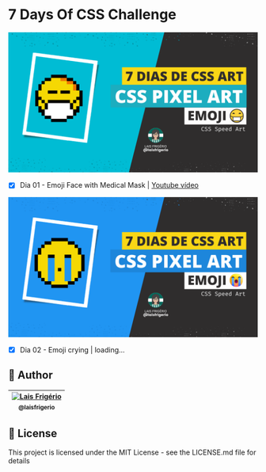 # 7 Days Of CSS Challenge

<p align="center">
  <a><img src="./yt-day-1.png" alt="Pixel Art Emoji - Face with medical mask" title="Pixel Art Emoji - Face with medical mask"></a>
</p>

- [x] Dia 01 - Emoji Face with Medical Mask | [Youtube vídeo](https://youtu.be/RFn5CJKgdVU)

<p align="center">
  <a><img src="./yt-day-2.png" alt="Pixel Art Emoji crying" title="Pixel Art Emoji crying"></a>
</p>

- [x] Dia 02 - Emoji crying | loading...

## 👩 Author

| [<img src="https://avatars.githubusercontent.com/u/20709086?v=4" width="100px;" alt="Lais Frigério"/><br /><sub><b>@laisfrigerio</b></sub>](https://github.com/laisfrigerio)<br /> |
| :---: |

## 📄 License

This project is licensed under the MIT License - see the LICENSE.md file for details
